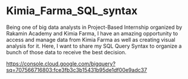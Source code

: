 # Kimia_Farma_SQL_syntax
Being one of big data analysts in Project-Based Internship organized by Rakamin Academy and Kimia Farma, I have an amazing opportunity to access and manage data from Kimia Farma as well as creating visual analysis for it. Here, I want to share my SQL Query Syntax to organize a bunch of those data to receive the best decision.

https://console.cloud.google.com/bigquery?sq=707566716803:fce3fb3c3b15431b95de1df00e9adc37
